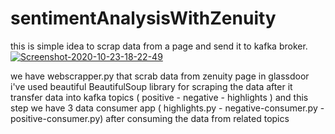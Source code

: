 # sentimentAnalysisWithZenuity
this is simple idea to scrap data from a page and send it to kafka broker.
<a href="https://ibb.co/mth61tf"><img src="https://i.ibb.co/MpPMWpF/Screenshot-2020-10-23-18-22-49.png" alt="Screenshot-2020-10-23-18-22-49" border="0"></a>

we have webscrapper.py that scrab data from zenuity page in glassdoor
i've used beautiful BeautifulSoup  library for scraping the data
after it transfer data into kafka topics ( positive - negative - highlights ) 
and this step we have 3 data consumer app ( highlights.py - negative-consumer.py - positive-consumer.py)
after consuming the data from related topics 
